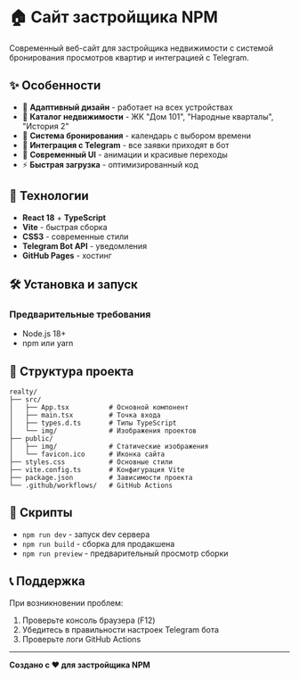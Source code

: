 # 🏠 Сайт застройщика NPM

Современный веб-сайт для застройщика недвижимости с системой бронирования просмотров квартир и интеграцией с Telegram.

## ✨ Особенности

- 📱 **Адаптивный дизайн** - работает на всех устройствах
- 🏢 **Каталог недвижимости** - ЖК "Дом 101", "Народные кварталы", "История 2"
- 📅 **Система бронирования** - календарь с выбором времени
- 💬 **Интеграция с Telegram** - все заявки приходят в бот
- 🎨 **Современный UI** - анимации и красивые переходы
- ⚡ **Быстрая загрузка** - оптимизированный код

## 🚀 Технологии

- **React 18** + **TypeScript**
- **Vite** - быстрая сборка
- **CSS3** - современные стили
- **Telegram Bot API** - уведомления
- **GitHub Pages** - хостинг

## 🛠️ Установка и запуск

### Предварительные требования
- Node.js 18+
- npm или yarn


## 📁 Структура проекта

```
realty/
├── src/
│   ├── App.tsx          # Основной компонент
│   ├── main.tsx         # Точка входа
│   ├── types.d.ts       # Типы TypeScript
│   └── img/             # Изображения проектов
├── public/
│   ├── img/             # Статические изображения
│   └── favicon.ico      # Иконка сайта
├── styles.css           # Основные стили
├── vite.config.ts       # Конфигурация Vite
├── package.json         # Зависимости проекта
└── .github/workflows/   # GitHub Actions
```

## 🔧 Скрипты

- `npm run dev` - запуск dev сервера
- `npm run build` - сборка для продакшена
- `npm run preview` - предварительный просмотр сборки

## 📞 Поддержка

При возникновении проблем:
1. Проверьте консоль браузера (F12)
2. Убедитесь в правильности настроек Telegram бота
3. Проверьте логи GitHub Actions

---

**Создано с ❤️ для застройщика NPM**
